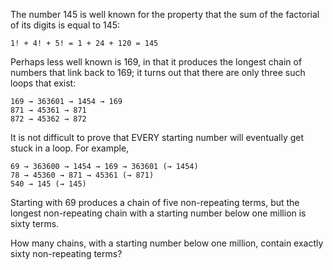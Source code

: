 The number 145 is well known for the property that the sum of
the factorial of its digits is equal to 145:

	1! + 4! + 5! = 1 + 24 + 120 = 145

Perhaps less well known is 169, in that it produces the longest chain of numbers that
link back to 169; it turns out that there are only three such loops that exist:

	169 → 363601 → 1454 → 169
	871 → 45361 → 871
	872 → 45362 → 872

It is not difficult to prove that EVERY starting number will eventually get stuck in a loop.
For example,

	69 → 363600 → 1454 → 169 → 363601 (→ 1454)
	78 → 45360 → 871 → 45361 (→ 871)
	540 → 145 (→ 145)

Starting with 69 produces a chain of five non-repeating terms,
but the longest non-repeating chain with a starting number below one million is sixty terms.

How many chains, with a starting number below one million,
contain exactly sixty non-repeating terms?
